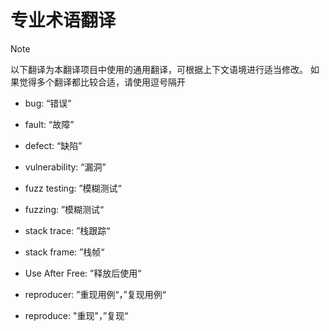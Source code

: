 # 专业术语翻译

> [!NOTE]
>
> 以下翻译为本翻译项目中使用的通用翻译，可根据上下文语境进行适当修改。
> 如果觉得多个翻译都比较合适，请使用逗号隔开

- bug: “错误”

- fault: “故障”

- defect: “缺陷”

- vulnerability: “漏洞”

- fuzz testing: ”模糊测试“

- fuzzing: ”模糊测试“

- stack trace: ”栈跟踪“

- stack frame: ”栈帧“

- Use After Free: ”释放后使用“

- reproducer: ”重现用例“，”复现用例“

- reproduce: "重现"，”复现“